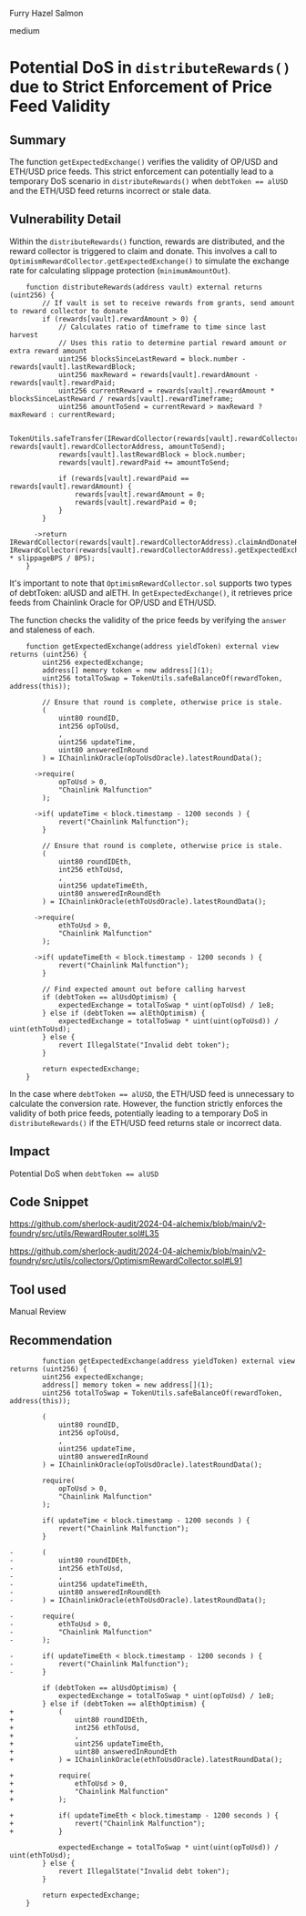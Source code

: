 Furry Hazel Salmon

medium

# Potential DoS in `distributeRewards()` due to Strict Enforcement of Price Feed Validity

## Summary
The function `getExpectedExchange()` verifies the validity of OP/USD and ETH/USD price feeds. This strict enforcement can potentially lead to a temporary DoS scenario in `distributeRewards()` when `debtToken == alUSD` and the ETH/USD feed returns incorrect or stale data.

## Vulnerability Detail
Within the `distributeRewards()` function, rewards are distributed, and the reward collector is triggered to claim and donate. This involves a call to `OptimismRewardCollector.getExpectedExchange()` to simulate the exchange rate for calculating slippage protection (`minimumAmountOut`).
```solidity
    function distributeRewards(address vault) external returns (uint256) {
        // If vault is set to receive rewards from grants, send amount to reward collector to donate
        if (rewards[vault].rewardAmount > 0) {
            // Calculates ratio of timeframe to time since last harvest
            // Uses this ratio to determine partial reward amount or extra reward amount
            uint256 blocksSinceLastReward = block.number - rewards[vault].lastRewardBlock;
            uint256 maxReward = rewards[vault].rewardAmount - rewards[vault].rewardPaid;
            uint256 currentReward = rewards[vault].rewardAmount * blocksSinceLastReward / rewards[vault].rewardTimeframe;
            uint256 amountToSend = currentReward > maxReward ? maxReward : currentReward;

            TokenUtils.safeTransfer(IRewardCollector(rewards[vault].rewardCollectorAddress).rewardToken(), rewards[vault].rewardCollectorAddress, amountToSend);
            rewards[vault].lastRewardBlock = block.number;
            rewards[vault].rewardPaid += amountToSend;

            if (rewards[vault].rewardPaid == rewards[vault].rewardAmount) {
                rewards[vault].rewardAmount = 0;
                rewards[vault].rewardPaid = 0;
            }
        }

      ->return IRewardCollector(rewards[vault].rewardCollectorAddress).claimAndDonateRewards(vault, IRewardCollector(rewards[vault].rewardCollectorAddress).getExpectedExchange(vault) * slippageBPS / BPS);
    }
```
It's important to note that `OptimismRewardCollector.sol` supports two types of debtToken: alUSD and alETH. In `getExpectedExchange()`, it retrieves price feeds from Chainlink Oracle for OP/USD and ETH/USD.

The function checks the validity of the price feeds by verifying the `answer` and staleness of each.
```solidity
    function getExpectedExchange(address yieldToken) external view returns (uint256) {
        uint256 expectedExchange;
        address[] memory token = new address[](1);
        uint256 totalToSwap = TokenUtils.safeBalanceOf(rewardToken, address(this));

        // Ensure that round is complete, otherwise price is stale.
        (
            uint80 roundID,
            int256 opToUsd,
            ,
            uint256 updateTime,
            uint80 answeredInRound
        ) = IChainlinkOracle(opToUsdOracle).latestRoundData();
        
      ->require(
            opToUsd > 0, 
            "Chainlink Malfunction"
        );

      ->if( updateTime < block.timestamp - 1200 seconds ) {
            revert("Chainlink Malfunction");
        }

        // Ensure that round is complete, otherwise price is stale.
        (
            uint80 roundIDEth,
            int256 ethToUsd,
            ,
            uint256 updateTimeEth,
            uint80 answeredInRoundEth
        ) = IChainlinkOracle(ethToUsdOracle).latestRoundData();
        
      ->require(
            ethToUsd > 0, 
            "Chainlink Malfunction"
        );

      ->if( updateTimeEth < block.timestamp - 1200 seconds ) {
            revert("Chainlink Malfunction");
        }

        // Find expected amount out before calling harvest
        if (debtToken == alUsdOptimism) {
            expectedExchange = totalToSwap * uint(opToUsd) / 1e8;
        } else if (debtToken == alEthOptimism) {
            expectedExchange = totalToSwap * uint(uint(opToUsd)) / uint(ethToUsd);
        } else {
            revert IllegalState("Invalid debt token");
        }

        return expectedExchange;
    }
```
In the case where `debtToken == alUSD`, the ETH/USD feed is unnecessary to calculate the conversion rate. However, the function strictly enforces the validity of both price feeds, potentially leading to a temporary DoS in `distributeRewards()` if the ETH/USD feed returns stale or incorrect data.

## Impact
Potential DoS when `debtToken == alUSD`
## Code Snippet
https://github.com/sherlock-audit/2024-04-alchemix/blob/main/v2-foundry/src/utils/RewardRouter.sol#L35

https://github.com/sherlock-audit/2024-04-alchemix/blob/main/v2-foundry/src/utils/collectors/OptimismRewardCollector.sol#L91

## Tool used
Manual Review

## Recommendation
```solidity
        function getExpectedExchange(address yieldToken) external view returns (uint256) {
        uint256 expectedExchange;
        address[] memory token = new address[](1);
        uint256 totalToSwap = TokenUtils.safeBalanceOf(rewardToken, address(this));

        (
            uint80 roundID,
            int256 opToUsd,
            ,
            uint256 updateTime,
            uint80 answeredInRound
        ) = IChainlinkOracle(opToUsdOracle).latestRoundData();
        
        require(
            opToUsd > 0, 
            "Chainlink Malfunction"
        );

        if( updateTime < block.timestamp - 1200 seconds ) {
            revert("Chainlink Malfunction");
        }

-       (
-           uint80 roundIDEth,
-           int256 ethToUsd,
-           ,
-           uint256 updateTimeEth,
-           uint80 answeredInRoundEth
-       ) = IChainlinkOracle(ethToUsdOracle).latestRoundData();
        
-       require(
-           ethToUsd > 0, 
-           "Chainlink Malfunction"
-       );

-       if( updateTimeEth < block.timestamp - 1200 seconds ) {
-           revert("Chainlink Malfunction");
-       }

        if (debtToken == alUsdOptimism) {
            expectedExchange = totalToSwap * uint(opToUsd) / 1e8;
        } else if (debtToken == alEthOptimism) {
+           (
+               uint80 roundIDEth,
+               int256 ethToUsd,
+               ,
+               uint256 updateTimeEth,
+               uint80 answeredInRoundEth
+           ) = IChainlinkOracle(ethToUsdOracle).latestRoundData();
        
+           require(
+               ethToUsd > 0, 
+               "Chainlink Malfunction"
+           );

+           if( updateTimeEth < block.timestamp - 1200 seconds ) {
+               revert("Chainlink Malfunction");
+           }

            expectedExchange = totalToSwap * uint(uint(opToUsd)) / uint(ethToUsd);
        } else {
            revert IllegalState("Invalid debt token");
        }

        return expectedExchange;
    }
```
